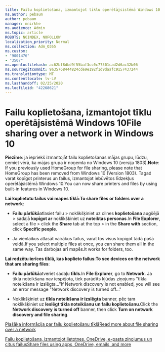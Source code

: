 ```yaml
---
title: Failu koplietošana, izmantojot tīklu operētājsistēmā Windows 10
ms.author: pebaum
author: pebaum
manager: mnirkhe
ms.audience: Admin
ms.topic: article
ROBOTS: NOINDEX, NOFOLLOW
localization_priority: Normal
ms.collection: Adm_O365
ms.custom:
- "9001476"
- "3507"
ms.openlocfilehash: ac62bf8dbd9f55baf3cc0c77501cad2d6ac32b06
ms.sourcegitcommit: 9a35768444824cde9e192f1d9daafc9157437244
ms.translationtype: MT
ms.contentlocale: lv-LV
ms.lasthandoff: 02/25/2020
ms.locfileid: "42268621"
---
```

# <a name="file-sharing-over-a-network-in-windows-10"></a><span data-ttu-id="9213d-102">Failu koplietošana, izmantojot tīklu operētājsistēmā Windows 10</span><span class="sxs-lookup"><span data-stu-id="9213d-102">File sharing over a network in Windows 10</span></span>

<span data-ttu-id="9213d-103">**Piezīme**: ja iepriekš izmantojāt failu koplietošanas mājas grupu, lūdzu, ņemiet vērā, ka mājas grupa ir noņemta no Windows 10 (versija 1803).</span><span class="sxs-lookup"><span data-stu-id="9213d-103">**Note**: If you previously used HomeGroup for file sharing, please note that HomeGroup has been removed from Windows 10 (Version 1803).</span></span> <span data-ttu-id="9213d-104">Tagad varat kopīgot printerus un failus, izmantojot iebūvētos līdzekļus operētājsistēmā Windows 10.</span><span class="sxs-lookup"><span data-stu-id="9213d-104">You can now share printers and files by using built-in features in Windows 10.</span></span>

<span data-ttu-id="9213d-105">**Lai koplietotu failus vai mapes tīklā**:</span><span class="sxs-lookup"><span data-stu-id="9213d-105">**To share files or folders over a network**:</span></span>

- <span data-ttu-id="9213d-106">**Failu pārlūkā**atlasiet failu > noklikšķiniet uz cilnes **koplietošana** augšējā > sadaļā **kopīgot ar** noklikšķiniet uz **noteiktas personas**.</span><span class="sxs-lookup"><span data-stu-id="9213d-106">In **File Explorer**, select a file > click the **Share** tab at the top > in the **Share with** section, click **Specific people**.</span></span>
          
- <span data-ttu-id="9213d-107">Ja vienlaikus atlasāt vairākus failus, varat tos visus kopīgot tādā pašā veidā.</span><span class="sxs-lookup"><span data-stu-id="9213d-107">If you select multiple files at once, you can share them all in the same way.</span></span> <span data-ttu-id="9213d-108">Tas darbojas arī mapēs.</span><span class="sxs-lookup"><span data-stu-id="9213d-108">It works for folders, too.</span></span>

<span data-ttu-id="9213d-109">**Lai redzētu ierīces tīklā, kas koplieto failus**:</span><span class="sxs-lookup"><span data-stu-id="9213d-109">**To see devices on the network that are sharing files**:</span></span>

- <span data-ttu-id="9213d-110">**Failu pārlūkā**atveriet sadaļu **tīkls**.</span><span class="sxs-lookup"><span data-stu-id="9213d-110">In **File Explorer**, go to **Network**.</span></span> <span data-ttu-id="9213d-111">Ja tīkla noteikšana nav iespējota, tiek parādīts kļūdas ziņojums "tīkla noteikšana ir izslēgta..."</span><span class="sxs-lookup"><span data-stu-id="9213d-111">If Network discovery is not enabled, you will see an error message "Network discovery is turned off..."</span></span>

- <span data-ttu-id="9213d-112">Noklikšķiniet uz **tīkla noteikšana ir izslēgta** banner, pēc tam noklikšķiniet uz **Ieslēgt tīkla noteikšanu un failu koplietošanu**.</span><span class="sxs-lookup"><span data-stu-id="9213d-112">Click the **Network discovery is turned off** banner, then click **Turn on network discovery and file sharing**.</span></span> 
          

[<span data-ttu-id="9213d-113">Plašāka informācija par failu koplietošanu tīklā</span><span class="sxs-lookup"><span data-stu-id="9213d-113">Read more about file sharing over a network</span></span>](https://support.microsoft.com/help/4092694/windows-10-file-sharing-over-a-network)

[<span data-ttu-id="9213d-114">Failu koplietošana, izmantojot lietotnes, OneDrive, e-pasta ziņojumus un citus failus</span><span class="sxs-lookup"><span data-stu-id="9213d-114">Share files using apps, OneDrive, emails, and more</span></span>](https://support.microsoft.com/help/4027674/windows-10-share-files-in-file-explorer)

